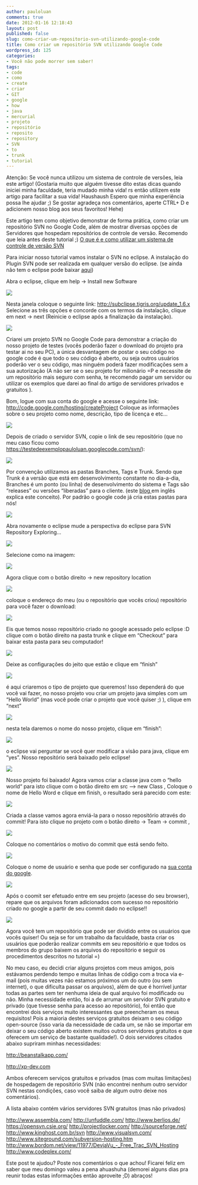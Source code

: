 ```yaml
---
author: pauloluan
comments: true
date: 2012-01-16 12:18:43
layout: post
published: false
slug: como-criar-um-repositorio-svn-utilizando-google-code
title: Como criar um repositório SVN utilizando Google Code
wordpress_id: 125
categories:
- Você não pode morrer sem saber!
tags:
- code
- como
- create
- criar
- GIT
- google
- how
- java
- mercurial
- projeto
- repositório
- reposito
- repository
- SVN
- to
- trunk
- tutorial
---
```


Atenção: Se você nunca utilizou um sistema de controle de versões, leia este artigo! (Gostaria muito que alguém tivesse dito estas dicas quando iniciei minha faculdade, teria mudado minha vida! rs então utilizem este artigo para facilitar a sua vida! Haushaush Espero que minha experiência possa lhe ajudar ;) Se gostar agradeça nos comentários, aperte CTRL+ D e adicionem nosso blog aos seus favoritos! Hehe)

Este artigo tem como objetivo demonstrar de forma prática, como criar um repositório SVN no Google Code, além de mostrar diversas opções de Servidores que hospedam repositórios de controle de versão. Recomendo que leia antes deste tutorial ;) [O que é e como utilizar um sistema de controle de versão SVN](http://javalees.wordpress.com/2012/01/16/o-que-e-e-como-utilizar-um-sistema-de-controle-de-versao-svn/)

<!-- more -->

Para iniciar nosso tutorial vamos instalar o SVN no eclipse. A instalação do Plugin SVN pode ser realizada em qualquer versão do eclipse. (se ainda não tem o eclipse pode baixar [aqui](http://www.eclipse.org/downloads/))

Abra o eclipse, clique em help → Install new Software

[![](http://javalees.files.wordpress.com/2012/01/captura_de_tela-java-ee-eclipse.png)](http://javalees.files.wordpress.com/2012/01/captura_de_tela-java-ee-eclipse.png)

Nesta janela coloque o seguinte link: http://subclipse.tigris.org/update_1.6.x Selecione as três opções e concorde com os termos da instalação, clique em next → next (Reinicie o eclipse após a finalização da instalação).

[![](http://javalees.files.wordpress.com/2012/01/captura_de_tela-3.png)](http://javalees.files.wordpress.com/2012/01/captura_de_tela-3.png)

Criarei um projeto SVN no Google Code para demonstrar a criação do nosso projeto de testes (vocês poderão fazer o download do projeto pra testar ai no seu PC), a única desvantagem de postar o seu código no google code é que todo o seu código é aberto, ou seja outros usuários poderão ver o seu código, mas ninguém poderá fazer modificações sem a sua autorização (A não ser se o seu projeto for milionário =P e necessite de um repositório mais seguro com senha, te recomendo pagar um servidor ou utilizar os exemplos que darei ao final do artigo de servidores privados e gratuitos ).

Bom, logue com sua conta do google e acesse o seguinte link: http://code.google.com/hosting/createProject Coloque as informações sobre o seu projeto como nome, descrição, tipo de licença e etc...

[![](http://javalees.files.wordpress.com/2012/01/captura_de_tela.png)](http://javalees.files.wordpress.com/2012/01/captura_de_tela.png)

Depois de criado o servidor SVN, copie o link de seu repositório (que no meu caso ficou como https://testedeexemplopauloluan.googlecode.com/svn/):

[![](http://javalees.files.wordpress.com/2012/01/captura_de_tela-1.png)](http://javalees.files.wordpress.com/2012/01/captura_de_tela-1.png)

Por convenção utilizamos as pastas Branches, Tags e Trunk. Sendo que Trunk é a versão que está em desenvolvimento constante no dia-a-dia, Branches é um ponto (ou linha) de desenvolvimento do sistema e Tags são “releases” ou versões “liberadas” para o cliente. (este [blog ](//blog.jmfeurprier.com/2010/02/08/svn-trunk-branches-and-tags/”) em inglês explica este conceito). Por padrão o google code já cria estas pastas para nós!

[![](http://javalees.files.wordpress.com/2012/01/captura_de_tela-2.png)](http://javalees.files.wordpress.com/2012/01/captura_de_tela-2.png)

Abra novamente o eclipse mude a perspectiva do eclipse para SVN Repository Exploring...

[![](http://javalees.files.wordpress.com/2012/01/captura_de_tela-java-ee-eclipse-1.png)](http://javalees.files.wordpress.com/2012/01/captura_de_tela-java-ee-eclipse-1.png)

Selecione como na imagem:

[![](http://javalees.files.wordpress.com/2012/01/captura_de_tela-4.png)](http://javalees.files.wordpress.com/2012/01/captura_de_tela-4.png)

Agora clique com o botão direito → new repository location

[![](http://javalees.files.wordpress.com/2012/01/captura_de_tela-svn-repository-exploring-eclipse.png)](http://javalees.files.wordpress.com/2012/01/captura_de_tela-svn-repository-exploring-eclipse.png)

coloque o endereço do meu (ou o repositório que vocês criou) repositório para você fazer o download:

[![](http://javalees.files.wordpress.com/2012/01/captura_de_tela-6.png)](http://javalees.files.wordpress.com/2012/01/captura_de_tela-6.png)

Eis que temos nosso repositório criado no google acessado pelo eclipse :D clique com o botão direito na pasta trunk e clique em “Checkout” para baixar esta pasta para seu computador!

[![](http://javalees.files.wordpress.com/2012/01/captura_de_tela-svn-repository-exploring-eclipse-1.png)](http://javalees.files.wordpress.com/2012/01/captura_de_tela-svn-repository-exploring-eclipse-1.png)

Deixe as configurações do jeito que estão e clique em “finish”

[![](http://javalees.files.wordpress.com/2012/01/captura_de_tela-10.png)](http://javalees.files.wordpress.com/2012/01/captura_de_tela-10.png)

é aqui criaremos o tipo de projeto que queremos! Isso dependerá do que você vai fazer, no nosso projeto vou criar um projeto java simples com um “Hello World” (mas você pode criar o projeto que você quiser ;) ), clique em “next”

[![](http://javalees.files.wordpress.com/2012/01/captura_de_tela-11.png)](http://javalees.files.wordpress.com/2012/01/captura_de_tela-11.png)

nesta tela daremos o nome do nosso projeto, clique em “finish”:

[![](http://javalees.files.wordpress.com/2012/01/captura_de_tela-12.png)](http://javalees.files.wordpress.com/2012/01/captura_de_tela-12.png)

o eclipse vai perguntar se você quer modificar a visão para java, clique em “yes”. Nosso repositório será baixado pelo eclipse!

[![](http://javalees.files.wordpress.com/2012/01/captura_de_tela-13.png)](http://javalees.files.wordpress.com/2012/01/captura_de_tela-13.png)

Nosso projeto foi baixado! Agora vamos criar a classe java com o “hello world“ para isto clique com o botão direito em src --> new Class , Coloque o nome de Hello Word e clique em finish, o resultado será parecido com este:

[![](http://javalees.files.wordpress.com/2012/01/captura_de_tela-15.png)](http://javalees.files.wordpress.com/2012/01/captura_de_tela-15.png)

Criada a classe vamos agora enviá-la para o nosso repositório através do commit! Para isto clique no projeto com o botão direito → Team → commit ,

[![](http://javalees.files.wordpress.com/2012/01/captura_de_tela-java-helloword-src-br-com-javalees-helloworld-java-eclipse.png)](http://javalees.files.wordpress.com/2012/01/captura_de_tela-java-helloword-src-br-com-javalees-helloworld-java-eclipse.png)

Coloque no comentários o motivo do commit que está sendo feito.

[![](http://javalees.files.wordpress.com/2012/01/captura_de_tela-16.png)](http://javalees.files.wordpress.com/2012/01/captura_de_tela-16.png)

Coloque o nome de usuário e senha que pode ser configurado na [sua conta do google](//code.google.com/hosting/settings).

[![](http://javalees.files.wordpress.com/2012/01/captura_de_tela-17.png)](http://javalees.files.wordpress.com/2012/01/captura_de_tela-17.png)

Após o coomit ser efetuado entre em seu projeto (acesse do seu browser), repare que os arquivos foram adicionados com sucesso no repositório criado no google a partir de seu commit dado no eclipse!!

[![](http://javalees.files.wordpress.com/2012/01/captura_de_tela-18.png)](http://javalees.files.wordpress.com/2012/01/captura_de_tela-18.png)

Agora você tem um repositório que pode ser dividido entre os usuários que vocês quiser! Ou seja se for um trabalho da faculdade, basta criar os usuários que poderão realizar commits em seu repositório e que todos os membros do grupo baixem os arquivos do repositório e seguir os procedimentos descritos no tutorial =)

No meu caso, eu decidi criar alguns projetos com meus amigos, pois estávamos perdendo tempo e muitas linhas de código com a troca via e-mail (pois muitas vezes não estamos próximos um do outro (ou sem internet), o que dificulta passar os arquivos), além de que é horrível juntar todas as partes sem ter nenhuma ideia de qual arquivo foi modificado ou não.
Minha necessidade então, foi a de arrumar um servidor SVN gratuito e privado (que tivesse senha para acesso ao repositório), foi então que encontrei dois serviços muito interessantes que preencheram os meus requisitos! Pois a maioria destes serviços gratuitos deixam o seu código open-source (isso varia da necessidade de cada um, se não se importar em deixar o seu código aberto existem muitos outros servidores gratuitos e que oferecem um serviço de bastante qualidade!).
O dois servidores citados abaixo supriram minhas necessidades:

http://beanstalkapp.com/

http://xp-dev.com

Ambos oferecem serviços gratuitos e privados (mas com muitas limitações) de hospedagem de repositório SVN (não encontrei nenhum outro servidor SVN nestas condições, caso você saiba de algum outro deixe nos comentários).

A lista abaixo contém vários servidores SVN gratuitos (mas não privados)

http://www.assembla.com/
http://unfuddle.com/
http://www.berlios.de/
https://opensvn.csie.org/
http://projectlocker.com/
http://sourceforge.net/
http://www.kinghost.com.br/svn
http://www.visualsvn.com/
http://www.siteground.com/subversion-hosting.htm
http://www.bordom.net/view/11977/DevjaVu_-_Free_Trac_SVN_Hosting
http://www.codeplex.com/

Este post te ajudou? Poste nos comentários o que achou! Ficarei feliz em saber que meu domingo valeu a pena ahuashuha (demorei alguns dias pra reunir todas estas informações então aproveite ;D) abraços!
